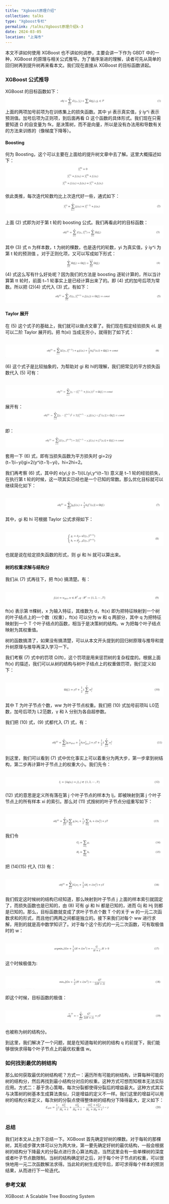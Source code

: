 ```yaml
---
title: "Xgboost原理介绍"
collection: talks
type: "Xgboost专栏"
permalink: /talks/Xgboost原理介绍k-3
date: 2024-03-05
location: "上海市"
---
```


本文不讲如何使用 XGBoost 也不讲如何调参，主要会讲一下作为 GBDT 中的一种，XGBoost 的原理与相关公式推导。为了循序渐进的理解，读者可先从简单的回归树再到提升树再来看本文。我们现在直接从 XGBoost 的目标函数讲起。

### XGBoost 公式推导

XGBoost 的目标函数如下：
<br/><img src="/images/xgb_d1.png">
上面的两项加号前项为在训练集上的损失函数。其中 yi 表示真实值，ŷ iy^i 表示预测值。加号后项为正则项，到后面再看 Ω 这个函数的具体形式。我们现在只需要知道 Ω 的自变量为 fk，是决策树，而不是向量，所以是没有办法用和导数有关的方法来训练的（像梯度下降等）。

#### Boosting
何为 Boosting，这个可以主要在上面给的提升树文章中去了解。这里大概描述如下：
<br/><img src="/images/xgb_d2.png">

依此类推，每次迭代轮数均比上次迭代好一些，通式如下：
<br/><img src="/images/xgb_d3.png">

上面 (2) 式即为对于第 t 轮的 boosting 公式。我们再看此时的目标函数：
<br/><img src="/images/xgb_d4.png">

其中 (3) 式 n 为样本数，t 为树的棵数，也是迭代的轮数，yi 为真实值，ŷ iy^i 为第 t 轮的预测值 。对于正则化项，又可以写成如下形式：
<br/><img src="/images/xgb_d5.png">
(4) 式这么写有什么好处呢？因为我们的方法是 boosting 逐轮计算的，所以当计算第 tt 轮时，前面 t−1 轮事实上是已经计算出来了的。即 (4) 式的加号后项为常数。所以把 (2)(4) 式代入 (3) 式，有如下：
<br/><img src="/images/xgb_d6.png">

#### Taylor 展开

在 (5) 这个式子的基础上，我们就可以做点文章了。我们现在假定经验损失 L 是可以二阶 Taylor 展开的。把 ft(xi) 当成无穷小，就得到了如下式：

<br/><img src="/images/xgb_d7.png">

(6) 这个式子是比较抽象的，为帮助对 gi 和 hi的理解，我们把常见的平方损失函数代入 (5) 可有：

<br/><img src="/images/xgb_d8.png">

展开有：
<br/><img src="/images/xgb_d9.png">


即：
<br/><img src="/images/xgb_d10.png">

套用一下 (6) 式，即有当损失函数为平方损失时 gi=2(ŷ (t−1)i−yi)gi=2(y^i(t−1)−yi)，hi=2hi=2。

我们再考察 (6) 式，其中的 (yi,ŷ (t−1)i)L(yi,y^i(t−1)) 意义是 t−1 轮的经验损失，在执行第 t 轮的时候，这一项其实已经也是一个已知的常数。那么优化目标就可以继续简化如下：

<br/><img src="/images/xgb_d11.png">

其中，gi 和 hi 可根据 Taylor 公式求得如下：

<br/><img src="/images/xgb_d12.png">

也就是说在给定损失函数的形式，则 gi 和 hi 就可以算出来。

#### 树的权重求解与结构分

我们从 (7) 式再往下，把 ft(x) 搞清楚。有：

<br/><img src="/images/xgb_d13.png">

ft(x) 表示第 tt棵树，x 为输入特征，其维数为 d，ft(x) 即为把特征映射到一个树的叶子结点上的一个数（权重），ft(x) 可以分为 w 和 q 两部分，其中 q 为把特征映射到一个 T 个叶子结点的函数，相当于是决策树的结构。w 为把每个叶子结点映射为其权重值。

树的函数搞清了，如果没有搞清楚，可以从本文开头提到的回归树原理与推导和提升树原理与推导再深入学习一下。

我们考察 (7) 式中的罚项 Ω(ft)，这个罚项是用来惩罚树的复杂程度的。根据上面 ft(x) 的描述，我们可以从树的结构与树叶子结点上的权重做罚项，我们定义如下：

<br/><img src="/images/xgb_d14.png">

其中 T 为叶子节点个数，ww 为叶子节点权重。我们把 (10) 式加号前项叫 L0范数，加号后项为 L2范数，γ 和 λ 分别为各自超参数。

我们把 (10) 式，(9) 式都代入 (7) 式，有：

<br/><img src="/images/xgb_d15.png">

到这里，我们可以看到 (7) 式中优化事实上可以着重分为两大步，第一步拿到树结构，第二步再计算叶子节点上的权重大小。我们先令：

<br/><img src="/images/xgb_d16.png">

(12) 式的意思是定义所有落在第 j 个叶子节点的样本为 Ij，即被映射到第 j 个叶子节点上的所有样本 xi 的索引。那么对 (11) 式按树的叶子节点分组重写如下：

<br/><img src="/images/xgb_d17.png">


我们令
<br/><img src="/images/xgb_d18.png">

把 (14)(15) 代入 (13) 有：

<br/><img src="/images/xgb_d19.png">

我们假定这时候树的结构已经知道，那么映射到叶子节点 j 上面的样本索引就固定了，而损失函数也是已知的，由 (8) 可有 gi 和 hi 都是已知的，进而 Gj 和 Hj 则都是已知的。那么，目标函数就变成了求叶子节点个数 T 个的关于 w 的一元二次函数求和的形式，而且他们两两之间都是独立的。接下来我们对每个 ww 进行求解，用到的就是高中数学知识了。对于每个这个形式的一元二次函数，可有取极值时的 w：

<br/><img src="/images/xgb_d20.png">

这个时候极值为:

<br/><img src="/images/xgb_d21.png">

即这个时候，目标函数的极值：

<br/><img src="/images/xgb_d22.png">

也被称为树的结构分。

到这里，我们解决了一个问题，就是在知道每轮的树的结构 q 的前提下，我们能够很快求得每个叶子节点上的最优权重值 w。

### 如何找到最优的树结构

那么如何获取最优的树结构呢？方式一：遍历所有可能的树结构，计算每种可能的树的结构分，然后再找到最小结构分对应的权重。这种方式可想而知根本无法实际应用。方式二：基于贪心策略，每次分裂都使得分裂后的增益最大。这种方式其实与决策树的树基本生成算法类似，只是增益的定义不一样。我们这里的增益可以用树的结构分来定义，每次树的分裂点使得整体树的结构分下降得最大，定义如下：
<br/><img src="/images/xgb_d23.png">


### 总结

我们对本文从上到下总结一下。XGBoost 首先确定好树的棵数。对于每轮的那棵树，其形成步骤大体可以分为两大块，第一要先确定好树的最优结构，一般会根据树的结构分下降最大的分裂点进行贪心算法构造，当然这里会有一些单棵树的深度或者叶子节点数限制。当树的结构确定好之后，对于每个叶子节点的权重，可以很快地用一元二次函数解法求得。当此轮的树生成完毕后，即可求得每个样本的预测结果，从而进行下一轮迭代。

### 参考文献

XGBoost: A Scalable Tree Boosting System












